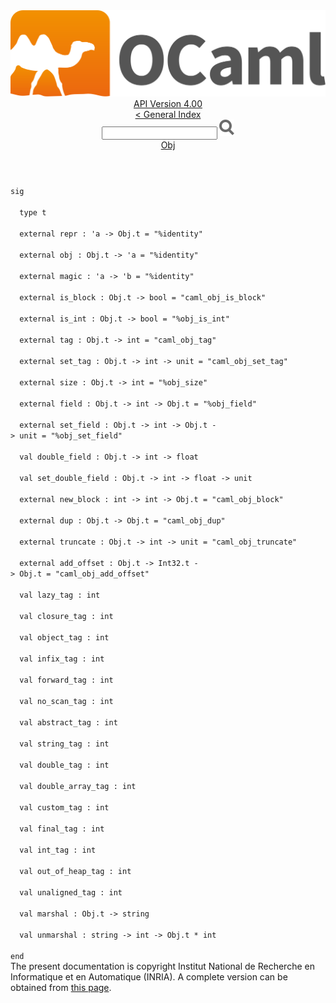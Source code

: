 <!-- ((! set title API !)) ((! set documentation !)) ((! set api !)) ((! set nobreadcrumb !)) -->
<div class="api"><header><nav class="toc brand"><a class="brand" href="https://ocaml.org/"><img src="colour-logo-gray.svg" class="svg" alt="OCaml"></a></nav><nav class="toc"><div class="toc_version"><a href="/docs" id="version-select">API Version 4.00</a></div><a href="index.html">&lt; General Index</a><div class="api_search"><input type="text" name="apisearch" id="api_search" oninput="mySearch(false);" onkeypress="this.oninput();" onclick="this.oninput();" onpaste="this.oninput();">
<img src="search_icon.svg" alt="Search" class="svg" onclick="mySearch(false)"></div>
<div id="search_results"></div><div class="toc_title"><a href="Obj.html">Obj</a></div><ul></ul></nav></header>
<code class="code"><span class="keyword">sig</span><br>
&nbsp;&nbsp;<span class="keyword">type</span>&nbsp;t<br>
&nbsp;&nbsp;<span class="keyword">external</span>&nbsp;repr&nbsp;:&nbsp;<span class="keywordsign">'</span>a&nbsp;<span class="keywordsign">-&gt;</span>&nbsp;<span class="constructor">Obj</span>.t&nbsp;=&nbsp;<span class="string">"%identity"</span><br>
&nbsp;&nbsp;<span class="keyword">external</span>&nbsp;obj&nbsp;:&nbsp;<span class="constructor">Obj</span>.t&nbsp;<span class="keywordsign">-&gt;</span>&nbsp;<span class="keywordsign">'</span>a&nbsp;=&nbsp;<span class="string">"%identity"</span><br>
&nbsp;&nbsp;<span class="keyword">external</span>&nbsp;magic&nbsp;:&nbsp;<span class="keywordsign">'</span>a&nbsp;<span class="keywordsign">-&gt;</span>&nbsp;<span class="keywordsign">'</span>b&nbsp;=&nbsp;<span class="string">"%identity"</span><br>
&nbsp;&nbsp;<span class="keyword">external</span>&nbsp;is_block&nbsp;:&nbsp;<span class="constructor">Obj</span>.t&nbsp;<span class="keywordsign">-&gt;</span>&nbsp;bool&nbsp;=&nbsp;<span class="string">"caml_obj_is_block"</span><br>
&nbsp;&nbsp;<span class="keyword">external</span>&nbsp;is_int&nbsp;:&nbsp;<span class="constructor">Obj</span>.t&nbsp;<span class="keywordsign">-&gt;</span>&nbsp;bool&nbsp;=&nbsp;<span class="string">"%obj_is_int"</span><br>
&nbsp;&nbsp;<span class="keyword">external</span>&nbsp;tag&nbsp;:&nbsp;<span class="constructor">Obj</span>.t&nbsp;<span class="keywordsign">-&gt;</span>&nbsp;int&nbsp;=&nbsp;<span class="string">"caml_obj_tag"</span><br>
&nbsp;&nbsp;<span class="keyword">external</span>&nbsp;set_tag&nbsp;:&nbsp;<span class="constructor">Obj</span>.t&nbsp;<span class="keywordsign">-&gt;</span>&nbsp;int&nbsp;<span class="keywordsign">-&gt;</span>&nbsp;unit&nbsp;=&nbsp;<span class="string">"caml_obj_set_tag"</span><br>
&nbsp;&nbsp;<span class="keyword">external</span>&nbsp;size&nbsp;:&nbsp;<span class="constructor">Obj</span>.t&nbsp;<span class="keywordsign">-&gt;</span>&nbsp;int&nbsp;=&nbsp;<span class="string">"%obj_size"</span><br>
&nbsp;&nbsp;<span class="keyword">external</span>&nbsp;field&nbsp;:&nbsp;<span class="constructor">Obj</span>.t&nbsp;<span class="keywordsign">-&gt;</span>&nbsp;int&nbsp;<span class="keywordsign">-&gt;</span>&nbsp;<span class="constructor">Obj</span>.t&nbsp;=&nbsp;<span class="string">"%obj_field"</span><br>
&nbsp;&nbsp;<span class="keyword">external</span>&nbsp;set_field&nbsp;:&nbsp;<span class="constructor">Obj</span>.t&nbsp;<span class="keywordsign">-&gt;</span>&nbsp;int&nbsp;<span class="keywordsign">-&gt;</span>&nbsp;<span class="constructor">Obj</span>.t&nbsp;<span class="keywordsign">-&gt;</span>&nbsp;unit&nbsp;=&nbsp;<span class="string">"%obj_set_field"</span><br>
&nbsp;&nbsp;<span class="keyword">val</span>&nbsp;double_field&nbsp;:&nbsp;<span class="constructor">Obj</span>.t&nbsp;<span class="keywordsign">-&gt;</span>&nbsp;int&nbsp;<span class="keywordsign">-&gt;</span>&nbsp;float<br>
&nbsp;&nbsp;<span class="keyword">val</span>&nbsp;set_double_field&nbsp;:&nbsp;<span class="constructor">Obj</span>.t&nbsp;<span class="keywordsign">-&gt;</span>&nbsp;int&nbsp;<span class="keywordsign">-&gt;</span>&nbsp;float&nbsp;<span class="keywordsign">-&gt;</span>&nbsp;unit<br>
&nbsp;&nbsp;<span class="keyword">external</span>&nbsp;new_block&nbsp;:&nbsp;int&nbsp;<span class="keywordsign">-&gt;</span>&nbsp;int&nbsp;<span class="keywordsign">-&gt;</span>&nbsp;<span class="constructor">Obj</span>.t&nbsp;=&nbsp;<span class="string">"caml_obj_block"</span><br>
&nbsp;&nbsp;<span class="keyword">external</span>&nbsp;dup&nbsp;:&nbsp;<span class="constructor">Obj</span>.t&nbsp;<span class="keywordsign">-&gt;</span>&nbsp;<span class="constructor">Obj</span>.t&nbsp;=&nbsp;<span class="string">"caml_obj_dup"</span><br>
&nbsp;&nbsp;<span class="keyword">external</span>&nbsp;truncate&nbsp;:&nbsp;<span class="constructor">Obj</span>.t&nbsp;<span class="keywordsign">-&gt;</span>&nbsp;int&nbsp;<span class="keywordsign">-&gt;</span>&nbsp;unit&nbsp;=&nbsp;<span class="string">"caml_obj_truncate"</span><br>
&nbsp;&nbsp;<span class="keyword">external</span>&nbsp;add_offset&nbsp;:&nbsp;<span class="constructor">Obj</span>.t&nbsp;<span class="keywordsign">-&gt;</span>&nbsp;<span class="constructor">Int32</span>.t&nbsp;<span class="keywordsign">-&gt;</span>&nbsp;<span class="constructor">Obj</span>.t&nbsp;=&nbsp;<span class="string">"caml_obj_add_offset"</span><br>
&nbsp;&nbsp;<span class="keyword">val</span>&nbsp;lazy_tag&nbsp;:&nbsp;int<br>
&nbsp;&nbsp;<span class="keyword">val</span>&nbsp;closure_tag&nbsp;:&nbsp;int<br>
&nbsp;&nbsp;<span class="keyword">val</span>&nbsp;object_tag&nbsp;:&nbsp;int<br>
&nbsp;&nbsp;<span class="keyword">val</span>&nbsp;infix_tag&nbsp;:&nbsp;int<br>
&nbsp;&nbsp;<span class="keyword">val</span>&nbsp;forward_tag&nbsp;:&nbsp;int<br>
&nbsp;&nbsp;<span class="keyword">val</span>&nbsp;no_scan_tag&nbsp;:&nbsp;int<br>
&nbsp;&nbsp;<span class="keyword">val</span>&nbsp;abstract_tag&nbsp;:&nbsp;int<br>
&nbsp;&nbsp;<span class="keyword">val</span>&nbsp;string_tag&nbsp;:&nbsp;int<br>
&nbsp;&nbsp;<span class="keyword">val</span>&nbsp;double_tag&nbsp;:&nbsp;int<br>
&nbsp;&nbsp;<span class="keyword">val</span>&nbsp;double_array_tag&nbsp;:&nbsp;int<br>
&nbsp;&nbsp;<span class="keyword">val</span>&nbsp;custom_tag&nbsp;:&nbsp;int<br>
&nbsp;&nbsp;<span class="keyword">val</span>&nbsp;final_tag&nbsp;:&nbsp;int<br>
&nbsp;&nbsp;<span class="keyword">val</span>&nbsp;int_tag&nbsp;:&nbsp;int<br>
&nbsp;&nbsp;<span class="keyword">val</span>&nbsp;out_of_heap_tag&nbsp;:&nbsp;int<br>
&nbsp;&nbsp;<span class="keyword">val</span>&nbsp;unaligned_tag&nbsp;:&nbsp;int<br>
&nbsp;&nbsp;<span class="keyword">val</span>&nbsp;marshal&nbsp;:&nbsp;<span class="constructor">Obj</span>.t&nbsp;<span class="keywordsign">-&gt;</span>&nbsp;string<br>
&nbsp;&nbsp;<span class="keyword">val</span>&nbsp;unmarshal&nbsp;:&nbsp;string&nbsp;<span class="keywordsign">-&gt;</span>&nbsp;int&nbsp;<span class="keywordsign">-&gt;</span>&nbsp;<span class="constructor">Obj</span>.t&nbsp;*&nbsp;int<br>
<span class="keyword">end</span></code><div class="copyright">The present documentation is copyright Institut National de Recherche en Informatique et en Automatique (INRIA). A complete version can be obtained from <a href="http://caml.inria.fr/pub/docs/manual-ocaml/">this page</a>.</div></div>